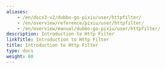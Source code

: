 ```yaml
---
aliases:
    - /en/docs3-v2/dubbo-go-pixiu/user/httpfilter/
    - /en/overview/reference/pixiu/user/httpfilter/
    - /en/overview/manual/dubbo-go-pixiu/user/httpfilter/
description: Introduction to Http Filter
linkTitle: Introduction to Http Filter
title: Introduction to Http Filter
type: docs
weight: 60
---
```

